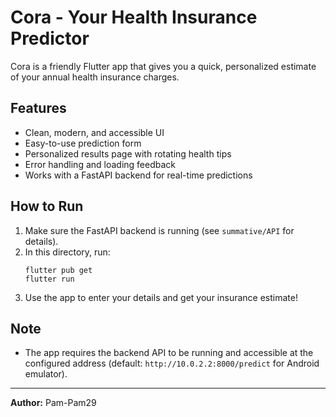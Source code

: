 # Cora - Your Health Insurance Predictor

Cora is a friendly Flutter app that gives you a quick, personalized estimate of your annual health insurance charges.

## Features
- Clean, modern, and accessible UI
- Easy-to-use prediction form
- Personalized results page with rotating health tips
- Error handling and loading feedback
- Works with a FastAPI backend for real-time predictions

## How to Run
1. Make sure the FastAPI backend is running (see `summative/API` for details).
2. In this directory, run:
   ```
   flutter pub get
   flutter run
   ```
3. Use the app to enter your details and get your insurance estimate!

## Note
- The app requires the backend API to be running and accessible at the configured address (default: `http://10.0.2.2:8000/predict` for Android emulator).

---
**Author:** Pam-Pam29
